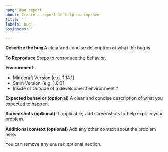 ```yaml
---
name: Bug report
about: Create a report to help us improve
title: ''
labels: bug
assignees: ''

---
```


**Describe the bug**
A clear and concise description of what the bug is.

**To Reproduce**
Steps to reproduce the behavior.

**Environment:**
 - Minecraft Version [e.g. 1.14.1]
 - Satin Version [e.g. 1.0.0]
 - Inside or Outside of a development environment ?

**Expected behavior (optional)**
A clear and concise description of what you expected to happen.

**Screenshots (optional)**
If applicable, add screenshots to help explain your problem.

**Additional context (optional)**
Add any other context about the problem here.

You can remove any unused optional section.
